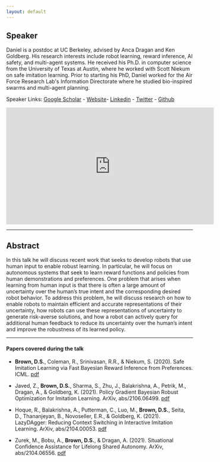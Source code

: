 ```yaml
---
layout: default
---
```

## Speaker

Daniel is a postdoc at UC Berkeley, advised by Anca Dragan and Ken Goldberg. His research interests include robot learning, reward inference, AI safety, and multi-agent systems. He received his Ph.D. in computer science from the University of Texas at Austin, where he worked with Scott Niekum on safe imitation learning. Prior to starting his PhD, Daniel worked for the Air Force Research Lab's Information Directorate where he studied bio-inspired swarms and multi-agent planning.

Speaker Links: [Google Scholar](https://scholar.google.com/citations?user=A3wg18wAAAAJ&hl=en) - [Website](https://people.eecs.berkeley.edu/~dsbrown/)- [Linkedin](https://www.linkedin.com/in/daniel-brown-0ba93b21/) - [Twitter](https://twitter.com/daniel_s_brown?lang=en) - [Github](https://github.com/dsbrown1331)

<iframe width="560" height="315" src="https://www.youtube.com/embed/okKbRMawxPI" title="YouTube video player" frameborder="0" allow="accelerometer; autoplay; clipboard-write; encrypted-media; gyroscope; picture-in-picture" allowfullscreen></iframe>

---

## Abstract
In this talk he will discuss recent work that seeks to develop robots that use human input to enable robust learning. In particular, he will focus on autonomous systems that seek to learn reward functions and policies from human demonstrations and preferences. One problem that arises when learning from human input is that there is often a large amount of uncertainty over the human’s true intent and the corresponding desired robot behavior. To address this problem, he will discuss research on how to enable robots to maintain efficient and accurate representations of their uncertainty, how robots can use these representations of uncertainty to generate risk-averse solutions, and how a robot can actively query for additional human feedback to reduce its uncertainty over the human’s intent and improve the robustness of its learned policy.

---

#### Papers covered during the talk
* **Brown, D.S.**, Coleman, R., Srinivasan, R.R., & Niekum, S. (2020). Safe Imitation Learning via Fast Bayesian Reward Inference from Preferences. ICML. [pdf](https://arxiv.org/pdf/2002.09089.pdf)

* Javed, Z., **Brown, D.S.**, Sharma, S., Zhu, J., Balakrishna, A., Petrik, M., Dragan, A., & Goldberg, K. (2021). Policy Gradient Bayesian Robust Optimization for Imitation Learning. ArXiv, abs/2106.06499. [pdf](https://arxiv.org/pdf/2106.06499.pdf)

* Hoque, R., Balakrishna, A., Putterman, C., Luo, M., **Brown, D.S.**, Seita, D., Thananjeyan, B., Novoseller, E.R., & Goldberg, K. (2021). LazyDAgger: Reducing Context Switching in Interactive Imitation Learning. ArXiv, abs/2104.00053. [pdf](https://arxiv.org/pdf/2104.00053.pdf)

* Zurek, M., Bobu, A., **Brown, D.S.**, & Dragan, A. (2021). Situational Confidence Assistance for Lifelong Shared Autonomy. ArXiv, abs/2104.06556. [pdf](https://arxiv.org/abs/2104.06556)
